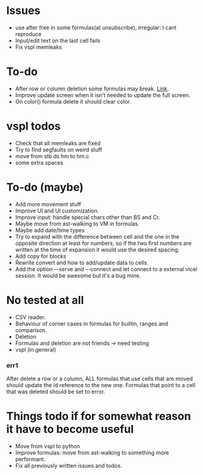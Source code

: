 # Issues
* use after free in some formulas(at unsubscribe), irregular: I cant reproduce
* Input/edit text on the last cell fails
* Fix vspl memleaks

# To-do
* After row or column deletion some formulas may break. [Link](#err1).
* Improve update screen when it isn't needed to update the full screen.
* On color() formula delete it should clear color.

# vspl todos
* Check that all memleaks are fixed
* Try to find segfaults on weird stuff
* move from stb ds hm to hm.c
* some extra spaces

# To-do (maybe)
* Add more movement stuff
* Improve UI and UI customization.
* Improve input: handle special chars other than BS and Cr.
* Maybe move from ast-walking to VM in formulas.
* Maybe add date/time types
* Try to expand with the difference between cell and the one in the opposite
  direction at least for numbers, so if the two first numbers are written
  at the time of expansion it would use the desired spacing.
* Add copy for blocks
* Rewrite convert and how to add/update data to cells.
* Add the option --serve and --connect and let connect to a external vicel
  session. It would be awesome but it's a bug mine.

# No tested at all
* CSV reader.
* Behaviour of corner cases in formulas for builtin, ranges and comparison.
* Deletion
* Formulas and deletion are not friends -> need testing
* vspl (in general)

### err1
After delete a row or a column, ALL formulas that use cells that are moved
should update the id reference to the new one. Formulas that point to a cell
that was deleted should be set to error. 

# Things todo if for somewhat reason it have to become useful
* Move from vspl to python
* Improve formulas: move from ast-walking to something more performant. 
* Fix all previously written issues and todos.
